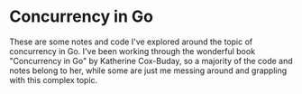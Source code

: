 # Concurrency in Go

These are some notes and code I've explored around the topic of concurrency in Go. I've been working through the wonderful book "Concurrency in Go" by Katherine Cox-Buday, so a majority of the code and notes belong to her, while some are just me messing around and grappling with this complex topic. 
